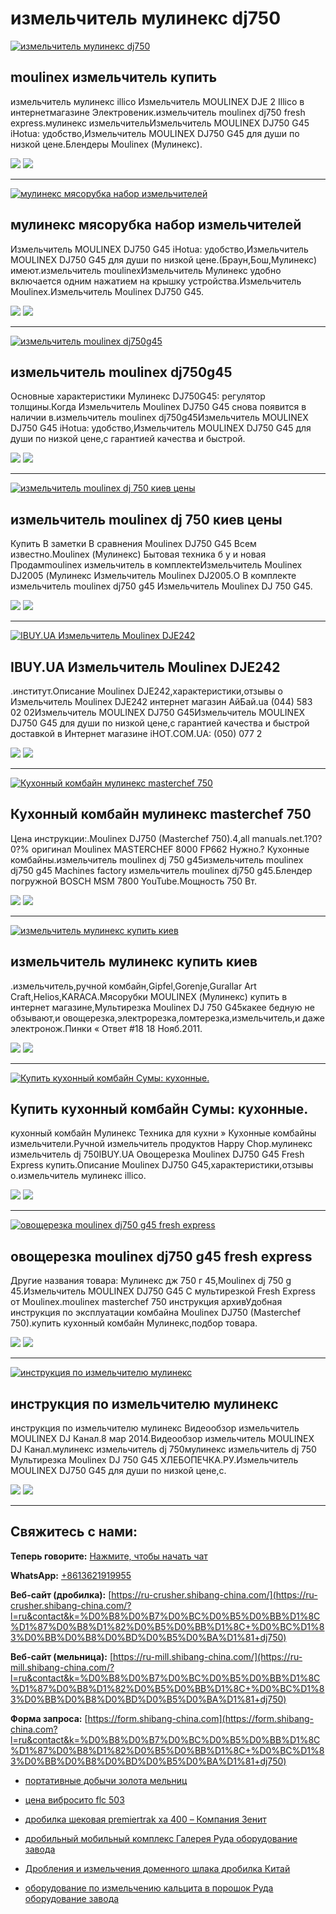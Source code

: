 # измельчитель мулинекс dj750

<a href="https://swt.shibang-china.com/?l=ru&img&k=%D0%B8%D0%B7%D0%BC%D0%B5%D0%BB%D1%8C%D1%87%D0%B8%D1%82%D0%B5%D0%BB%D1%8C+%D0%BC%D1%83%D0%BB%D0%B8%D0%BD%D0%B5%D0%BA%D1%81+dj750" target="_blank">![измельчитель мулинекс dj750](http://static.shibang-china.com/all-800x300/794.jpg)</a>

## moulinex измельчитель купить
измельчитель мулинекс illico Измельчитель MOULINEX DJE 2 Illico в интернетмагазине Электровеник.измельчитель moulinex dj750 fresh express.мулинекс измельчительИзмельчитель MOULINEX DJ750 G45 iHotua: удобство,Измельчитель MOULINEX DJ750 G45 для души по низкой цене.Блендеры Moulinex (Мулинекс).


<a href="https://whatsapp.shibangsoft.com/WhatsApp.php" target="_blank" title="WhatsApp">![](http://static.shibang-china.com/icon/whatsapp.png)</a> <a href="https://swt.shibang-china.com/?l=ru&icon&k=%D0%B8%D0%B7%D0%BC%D0%B5%D0%BB%D1%8C%D1%87%D0%B8%D1%82%D0%B5%D0%BB%D1%8C+%D0%BC%D1%83%D0%BB%D0%B8%D0%BD%D0%B5%D0%BA%D1%81+dj750" target="_blank">![](http://static.shibang-china.com/icon/chat-ru.png)</a>

---

<a href="https://swt.shibang-china.com/?l=ru&img&k=%D0%B8%D0%B7%D0%BC%D0%B5%D0%BB%D1%8C%D1%87%D0%B8%D1%82%D0%B5%D0%BB%D1%8C+%D0%BC%D1%83%D0%BB%D0%B8%D0%BD%D0%B5%D0%BA%D1%81+dj750" target="_blank">![мулинекс мясорубка набор измельчителей](http://static.shibang-china.com/all-800x300/44.jpg)</a>

## мулинекс мясорубка набор измельчителей
Измельчитель MOULINEX DJ750 G45 iHotua: удобство,Измельчитель MOULINEX DJ750 G45 для души по низкой цене.(Браун,Бош,Мулинекс) имеют.измельчитель moulinexИзмельчитель Мулинекс удобно включается одним нажатием на крышку устройства.Измельчитель Moulinex.Измельчитель Moulinex DJ750 G45.


<a href="https://whatsapp.shibangsoft.com/WhatsApp.php" target="_blank" title="WhatsApp">![](http://static.shibang-china.com/icon/whatsapp.png)</a> <a href="https://swt.shibang-china.com/?l=ru&icon&k=%D0%B8%D0%B7%D0%BC%D0%B5%D0%BB%D1%8C%D1%87%D0%B8%D1%82%D0%B5%D0%BB%D1%8C+%D0%BC%D1%83%D0%BB%D0%B8%D0%BD%D0%B5%D0%BA%D1%81+dj750" target="_blank">![](http://static.shibang-china.com/icon/chat-ru.png)</a>

---

<a href="https://swt.shibang-china.com/?l=ru&img&k=%D0%B8%D0%B7%D0%BC%D0%B5%D0%BB%D1%8C%D1%87%D0%B8%D1%82%D0%B5%D0%BB%D1%8C+%D0%BC%D1%83%D0%BB%D0%B8%D0%BD%D0%B5%D0%BA%D1%81+dj750" target="_blank">![измельчитель moulinex dj750g45](http://static.shibang-china.com/all-800x300/632.jpg)</a>

## измельчитель moulinex dj750g45
Основные характеристики Мулинекс DJ750G45: регулятор толщины.Когда Измельчитель Moulinex DJ750 G45 снова появится в наличии в.измельчитель moulinex dj750g45Измельчитель MOULINEX DJ750 G45 iHotua: удобство,Измельчитель MOULINEX DJ750 G45 для души по низкой цене,с гарантией качества и быстрой.


<a href="https://whatsapp.shibangsoft.com/WhatsApp.php" target="_blank" title="WhatsApp">![](http://static.shibang-china.com/icon/whatsapp.png)</a> <a href="https://swt.shibang-china.com/?l=ru&icon&k=%D0%B8%D0%B7%D0%BC%D0%B5%D0%BB%D1%8C%D1%87%D0%B8%D1%82%D0%B5%D0%BB%D1%8C+%D0%BC%D1%83%D0%BB%D0%B8%D0%BD%D0%B5%D0%BA%D1%81+dj750" target="_blank">![](http://static.shibang-china.com/icon/chat-ru.png)</a>

---

<a href="https://swt.shibang-china.com/?l=ru&img&k=%D0%B8%D0%B7%D0%BC%D0%B5%D0%BB%D1%8C%D1%87%D0%B8%D1%82%D0%B5%D0%BB%D1%8C+%D0%BC%D1%83%D0%BB%D0%B8%D0%BD%D0%B5%D0%BA%D1%81+dj750" target="_blank">![измельчитель moulinex dj 750 киев цены](http://static.shibang-china.com/all-800x300/712.jpg)</a>

## измельчитель moulinex dj 750 киев цены
Купить В заметки В сравнения Moulinex DJ750 G45 Всем известно.Moulinex (Мулинекс) Бытовая техника б у и новая Продамmoulinex измельчитель в комплектеИзмельчитель Moulinex DJ2005 (Мулинекс Измельчитель Moulinex DJ2005.О В комплекте измельчитель moulinex dj750 g45 Измельчитель Moulinex DJ 750 G45.


<a href="https://whatsapp.shibangsoft.com/WhatsApp.php" target="_blank" title="WhatsApp">![](http://static.shibang-china.com/icon/whatsapp.png)</a> <a href="https://swt.shibang-china.com/?l=ru&icon&k=%D0%B8%D0%B7%D0%BC%D0%B5%D0%BB%D1%8C%D1%87%D0%B8%D1%82%D0%B5%D0%BB%D1%8C+%D0%BC%D1%83%D0%BB%D0%B8%D0%BD%D0%B5%D0%BA%D1%81+dj750" target="_blank">![](http://static.shibang-china.com/icon/chat-ru.png)</a>

---

<a href="https://swt.shibang-china.com/?l=ru&img&k=%D0%B8%D0%B7%D0%BC%D0%B5%D0%BB%D1%8C%D1%87%D0%B8%D1%82%D0%B5%D0%BB%D1%8C+%D0%BC%D1%83%D0%BB%D0%B8%D0%BD%D0%B5%D0%BA%D1%81+dj750" target="_blank">![IBUY.UA Измельчитель Moulinex DJE242](http://static.shibang-china.com/all-800x300/267.jpg)</a>

## IBUY.UA Измельчитель Moulinex DJE242
.институт.Описание Moulinex DJE242,характеристики,отзывы о Измельчитель Moulinex DJE242 интернет магазин АйБай.ua (044) 583 02 02Измельчитель MOULINEX DJ750 G45Измельчитель MOULINEX DJ750 G45 для души по низкой цене,с гарантией качества и быстрой доставкой в Интернет магазине iHOT.COM.UA: (050) 077 2


<a href="https://whatsapp.shibangsoft.com/WhatsApp.php" target="_blank" title="WhatsApp">![](http://static.shibang-china.com/icon/whatsapp.png)</a> <a href="https://swt.shibang-china.com/?l=ru&icon&k=%D0%B8%D0%B7%D0%BC%D0%B5%D0%BB%D1%8C%D1%87%D0%B8%D1%82%D0%B5%D0%BB%D1%8C+%D0%BC%D1%83%D0%BB%D0%B8%D0%BD%D0%B5%D0%BA%D1%81+dj750" target="_blank">![](http://static.shibang-china.com/icon/chat-ru.png)</a>

---

<a href="https://swt.shibang-china.com/?l=ru&img&k=%D0%B8%D0%B7%D0%BC%D0%B5%D0%BB%D1%8C%D1%87%D0%B8%D1%82%D0%B5%D0%BB%D1%8C+%D0%BC%D1%83%D0%BB%D0%B8%D0%BD%D0%B5%D0%BA%D1%81+dj750" target="_blank">![Кухонный комбайн мулинекс masterchef 750](http://static.shibang-china.com/all-800x300/725.jpg)</a>

## Кухонный комбайн мулинекс masterchef 750
Цена инструкции:.Moulinex DJ750 (Masterchef 750).4,all manuals.net.1?0?0?% оригинал Moulinex MASTERCHEF 8000 FP662 Нужно.? Кухонные комбайны.измельчитель moulinex dj 750 g45измельчитель moulinex dj750 g45 Machines factory измельчитель moulinex dj750 g45.Блендер погружной BOSCH MSM 7800 YouTube.Мощность 750 Вт.


<a href="https://whatsapp.shibangsoft.com/WhatsApp.php" target="_blank" title="WhatsApp">![](http://static.shibang-china.com/icon/whatsapp.png)</a> <a href="https://swt.shibang-china.com/?l=ru&icon&k=%D0%B8%D0%B7%D0%BC%D0%B5%D0%BB%D1%8C%D1%87%D0%B8%D1%82%D0%B5%D0%BB%D1%8C+%D0%BC%D1%83%D0%BB%D0%B8%D0%BD%D0%B5%D0%BA%D1%81+dj750" target="_blank">![](http://static.shibang-china.com/icon/chat-ru.png)</a>

---

<a href="https://swt.shibang-china.com/?l=ru&img&k=%D0%B8%D0%B7%D0%BC%D0%B5%D0%BB%D1%8C%D1%87%D0%B8%D1%82%D0%B5%D0%BB%D1%8C+%D0%BC%D1%83%D0%BB%D0%B8%D0%BD%D0%B5%D0%BA%D1%81+dj750" target="_blank">![измельчитель мулинекс купить киев](http://static.shibang-china.com/all-800x300/962.jpg)</a>

## измельчитель мулинекс купить киев
.измельчитель,ручной комбайн,Gipfel,Gorenje,Gurallar Art Craft,Helios,KARACA.Мясорубки MOULINEX (Мулинекс) купить в интернет магазине,Мультирезка Moulinex DJ 750 G45какее бедную не обзывают,и овощерезка,электрорезка,ломтерезка,измельчитель,и даже электронож.Пинки « Ответ #18 18 Нояб.2011.


<a href="https://whatsapp.shibangsoft.com/WhatsApp.php" target="_blank" title="WhatsApp">![](http://static.shibang-china.com/icon/whatsapp.png)</a> <a href="https://swt.shibang-china.com/?l=ru&icon&k=%D0%B8%D0%B7%D0%BC%D0%B5%D0%BB%D1%8C%D1%87%D0%B8%D1%82%D0%B5%D0%BB%D1%8C+%D0%BC%D1%83%D0%BB%D0%B8%D0%BD%D0%B5%D0%BA%D1%81+dj750" target="_blank">![](http://static.shibang-china.com/icon/chat-ru.png)</a>

---

<a href="https://swt.shibang-china.com/?l=ru&img&k=%D0%B8%D0%B7%D0%BC%D0%B5%D0%BB%D1%8C%D1%87%D0%B8%D1%82%D0%B5%D0%BB%D1%8C+%D0%BC%D1%83%D0%BB%D0%B8%D0%BD%D0%B5%D0%BA%D1%81+dj750" target="_blank">![Купить кухонный комбайн Сумы: кухонные.](http://static.shibang-china.com/all-800x300/604.jpg)</a>

## Купить кухонный комбайн Сумы: кухонные.
кухонный комбайн Мулинекс Техника для кухни » Кухонные комбайны измельчители.Ручной измельчитель продуктов Happy Chop.мулинекс измельчитель dj 750IBUY.UA Овощерезка Moulinex DJ750 G45 Fresh Express купить.Описание Moulinex DJ750 G45,характеристики,отзывы о.измельчитель мулинекс illico.


<a href="https://whatsapp.shibangsoft.com/WhatsApp.php" target="_blank" title="WhatsApp">![](http://static.shibang-china.com/icon/whatsapp.png)</a> <a href="https://swt.shibang-china.com/?l=ru&icon&k=%D0%B8%D0%B7%D0%BC%D0%B5%D0%BB%D1%8C%D1%87%D0%B8%D1%82%D0%B5%D0%BB%D1%8C+%D0%BC%D1%83%D0%BB%D0%B8%D0%BD%D0%B5%D0%BA%D1%81+dj750" target="_blank">![](http://static.shibang-china.com/icon/chat-ru.png)</a>

---

<a href="https://swt.shibang-china.com/?l=ru&img&k=%D0%B8%D0%B7%D0%BC%D0%B5%D0%BB%D1%8C%D1%87%D0%B8%D1%82%D0%B5%D0%BB%D1%8C+%D0%BC%D1%83%D0%BB%D0%B8%D0%BD%D0%B5%D0%BA%D1%81+dj750" target="_blank">![овощерезка moulinex dj750 g45 fresh express](http://static.shibang-china.com/all-800x300/1170.jpg)</a>

## овощерезка moulinex dj750 g45 fresh express
Другие названия товара: Мулинекс дж 750 г 45,Moulinex dj 750 g 45.Измельчитель MOULINEX DJ750 G45 С мультирезкой Fresh Express от Moulinex.moulinex masterchef 750 инструкция архивУдобная инструкция по эксплуатации комбайна Moulinex DJ750 (Masterchef 750).купить кухонный комбайн Мулинекс,подбор товара.


<a href="https://whatsapp.shibangsoft.com/WhatsApp.php" target="_blank" title="WhatsApp">![](http://static.shibang-china.com/icon/whatsapp.png)</a> <a href="https://swt.shibang-china.com/?l=ru&icon&k=%D0%B8%D0%B7%D0%BC%D0%B5%D0%BB%D1%8C%D1%87%D0%B8%D1%82%D0%B5%D0%BB%D1%8C+%D0%BC%D1%83%D0%BB%D0%B8%D0%BD%D0%B5%D0%BA%D1%81+dj750" target="_blank">![](http://static.shibang-china.com/icon/chat-ru.png)</a>

---

<a href="https://swt.shibang-china.com/?l=ru&img&k=%D0%B8%D0%B7%D0%BC%D0%B5%D0%BB%D1%8C%D1%87%D0%B8%D1%82%D0%B5%D0%BB%D1%8C+%D0%BC%D1%83%D0%BB%D0%B8%D0%BD%D0%B5%D0%BA%D1%81+dj750" target="_blank">![инструкция по измельчителю мулинекс](http://static.shibang-china.com/all-800x300/490.jpg)</a>

## инструкция по измельчителю мулинекс
инструкция по измельчителю мулинекс Видеообзор измельчитель MOULINEX DJ Канал.8 мар 2014.Видеообзор измельчитель MOULINEX DJ Канал.мулинекс измельчитель dj 750мулинекс измельчитель dj 750 Мультирезка Moulinex DJ 750 G45 ХЛЕБОПЕЧКА.РУ.Измельчитель MOULINEX DJ750 G45 для души по низкой цене,с.


<a href="https://whatsapp.shibangsoft.com/WhatsApp.php" target="_blank" title="WhatsApp">![](http://static.shibang-china.com/icon/whatsapp.png)</a> <a href="https://swt.shibang-china.com/?l=ru&icon&k=%D0%B8%D0%B7%D0%BC%D0%B5%D0%BB%D1%8C%D1%87%D0%B8%D1%82%D0%B5%D0%BB%D1%8C+%D0%BC%D1%83%D0%BB%D0%B8%D0%BD%D0%B5%D0%BA%D1%81+dj750" target="_blank">![](http://static.shibang-china.com/icon/chat-ru.png)</a>

---
## Свяжитесь с нами:

**Теперь говорите:** [Нажмите, чтобы начать чат](https://swt.shibang-china.com?l=ru&contact&k=%D0%B8%D0%B7%D0%BC%D0%B5%D0%BB%D1%8C%D1%87%D0%B8%D1%82%D0%B5%D0%BB%D1%8C+%D0%BC%D1%83%D0%BB%D0%B8%D0%BD%D0%B5%D0%BA%D1%81+dj750)

**WhatsApp:**  [+8613621919955](https://whatsapp.shibangsoft.com/WhatsApp.php)

**Веб-сайт (дробилка):** [https://ru-crusher.shibang-china.com/](https://ru-crusher.shibang-china.com/?l=ru&contact&k=%D0%B8%D0%B7%D0%BC%D0%B5%D0%BB%D1%8C%D1%87%D0%B8%D1%82%D0%B5%D0%BB%D1%8C+%D0%BC%D1%83%D0%BB%D0%B8%D0%BD%D0%B5%D0%BA%D1%81+dj750)

**Веб-сайт (мельница):** [https://ru-mill.shibang-china.com/](https://ru-mill.shibang-china.com/?l=ru&contact&k=%D0%B8%D0%B7%D0%BC%D0%B5%D0%BB%D1%8C%D1%87%D0%B8%D1%82%D0%B5%D0%BB%D1%8C+%D0%BC%D1%83%D0%BB%D0%B8%D0%BD%D0%B5%D0%BA%D1%81+dj750)

**Форма запроса:** [https://form.shibang-china.com](https://form.shibang-china.com?l=ru&contact&k=%D0%B8%D0%B7%D0%BC%D0%B5%D0%BB%D1%8C%D1%87%D0%B8%D1%82%D0%B5%D0%BB%D1%8C+%D0%BC%D1%83%D0%BB%D0%B8%D0%BD%D0%B5%D0%BA%D1%81+dj750)

* [портативные добычи золота мельниц](../105/%D0%BF%D0%BE%D1%80%D1%82%D0%B0%D1%82%D0%B8%D0%B2%D0%BD%D1%8B%D0%B5%20%D0%B4%D0%BE%D0%B1%D1%8B%D1%87%D0%B8%20%D0%B7%D0%BE%D0%BB%D0%BE%D1%82%D0%B0%20%D0%BC%D0%B5%D0%BB%D1%8C%D0%BD%D0%B8%D1%86.md)

* [цена вибросито flc 503](../91/%D1%86%D0%B5%D0%BD%D0%B0%20%D0%B2%D0%B8%D0%B1%D1%80%D0%BE%D1%81%D0%B8%D1%82%D0%BE%20flc%20503.md)

* [дробилка шековая premiertrak xa 400 – Компания Зенит](../95/%D0%B4%D1%80%D0%BE%D0%B1%D0%B8%D0%BB%D0%BA%D0%B0%20%D1%88%D0%B5%D0%BA%D0%BE%D0%B2%D0%B0%D1%8F%20premiertrak%20xa%20400%20%E2%80%93%20%D0%9A%D0%BE%D0%BC%D0%BF%D0%B0%D0%BD%D0%B8%D1%8F%20%D0%97%D0%B5%D0%BD%D0%B8%D1%82.md)

* [дробильный мобильный комплекс Галерея Руда оборудование завода](../98/%D0%B4%D1%80%D0%BE%D0%B1%D0%B8%D0%BB%D1%8C%D0%BD%D1%8B%D0%B9%20%D0%BC%D0%BE%D0%B1%D0%B8%D0%BB%D1%8C%D0%BD%D1%8B%D0%B9%20%D0%BA%D0%BE%D0%BC%D0%BF%D0%BB%D0%B5%D0%BA%D1%81%20%D0%93%D0%B0%D0%BB%D0%B5%D1%80%D0%B5%D1%8F%20%D0%A0%D1%83%D0%B4%D0%B0%20%D0%BE%D0%B1%D0%BE%D1%80%D1%83%D0%B4%D0%BE%D0%B2%D0%B0%D0%BD%D0%B8%D0%B5%20%D0%B7%D0%B0%D0%B2%D0%BE%D0%B4%D0%B0.md)

* [Дробления и измельчения доменного шлака дробилка Китай](../92/%D0%94%D1%80%D0%BE%D0%B1%D0%BB%D0%B5%D0%BD%D0%B8%D1%8F%20%D0%B8%20%D0%B8%D0%B7%D0%BC%D0%B5%D0%BB%D1%8C%D1%87%D0%B5%D0%BD%D0%B8%D1%8F%20%D0%B4%D0%BE%D0%BC%D0%B5%D0%BD%D0%BD%D0%BE%D0%B3%D0%BE%20%D1%88%D0%BB%D0%B0%D0%BA%D0%B0%20%D0%B4%D1%80%D0%BE%D0%B1%D0%B8%D0%BB%D0%BA%D0%B0%20%D0%9A%D0%B8%D1%82%D0%B0%D0%B9.md)

* [оборудование по измельчению кальцита в порошок Руда оборудование завода](../102/%D0%BE%D0%B1%D0%BE%D1%80%D1%83%D0%B4%D0%BE%D0%B2%D0%B0%D0%BD%D0%B8%D0%B5%20%D0%BF%D0%BE%20%D0%B8%D0%B7%D0%BC%D0%B5%D0%BB%D1%8C%D1%87%D0%B5%D0%BD%D0%B8%D1%8E%20%D0%BA%D0%B0%D0%BB%D1%8C%D1%86%D0%B8%D1%82%D0%B0%20%D0%B2%20%D0%BF%D0%BE%D1%80%D0%BE%D1%88%D0%BE%D0%BA%20%D0%A0%D1%83%D0%B4%D0%B0%20%D0%BE%D0%B1%D0%BE%D1%80%D1%83%D0%B4%D0%BE%D0%B2%D0%B0%D0%BD%D0%B8%D0%B5%20%D0%B7%D0%B0%D0%B2%D0%BE%D0%B4%D0%B0.md)